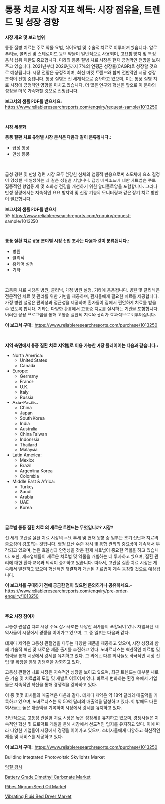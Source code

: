 <p><h1>통풍 치료 시장 지표 해독: 시장 점유율, 트렌드 및 성장 경향</h1></p><p><strong>시장 개요 및 보고 범위</strong></p>
<p><p>통풍 질병 치료는 주로 약물 요법, 식이요법 및 수술적 치료로 이루어져 있습니다. 알로푸리놀, 콜키신 및 스테로이드 등의 약물이 일반적으로 사용되며, 고요함 방지 및 특정 음식 섭취 제한도 중요합니다. 미래의 통풍 질병 치료 시장은 현재 긍정적인 전망을 보여주고 있습니다. 2021년부터 2026년까지 7%의 연평균 성장률(CAGR)로 성장할 것으로 예상됩니다. 시장 전망은 긍정적이며, 최신 마켓 트렌드와 함께 전반적인 시장 성장 분석이 진행 중입니다. 통풍 질병은 전 세계적으로 증가하고 있으며, 이는 통풍 질병 치료 시장에 긍정적인 영향을 미치고 있습니다. 더 많은 연구와 혁신은 앞으로 이 분야의 성장을 더욱 가속화할 것으로 전망됩니다.</p></p>
<p><strong>보고서의 샘플 PDF를 받으세요:</strong> <a href="https://www.reliableresearchreports.com/enquiry/request-sample/1013250">https://www.reliableresearchreports.com/enquiry/request-sample/1013250</a></p>
<p>&nbsp;</p>
<p><strong>시장 세분화</strong></p>
<p><strong>통풍 질환 치료 유형별 시장 분석은 다음과 같이 분류됩니다.:</strong></p>
<p><ul><li>급성 통풍</li><li>만성 통풍</li></ul></p>
<p>&nbsp;</p>
<p><p>급성 경련 및 만성 경련 시장 모두 건강한 신체의 염증적 반응으로써 소도체에 요소 결정이 형성될 때 발생하는 과 같은 성질을 지닙니다. 급성 에피소드에 대한 치료법은 주로 집중적인 항염증 제 및 소화성 건강을 개선하기 위한 알티플로앙을 포함합니다. 그러나 만성 정량에서는 지속적인 요요 방지약 및 신장 기능의 모니터링과 같은 장기 치료 방안이 필요합니다.</p></p>
<p><strong>보고서의 샘플 PDF를 받으세요:</strong>&nbsp;<a href="https://www.reliableresearchreports.com/enquiry/request-sample/1013250">https://www.reliableresearchreports.com/enquiry/request-sample/1013250</a></p>
<p>&nbsp;</p>
<p><strong> 통풍 질환 치료 응용 분야별 시장 산업 조사는 다음과 같이 분류됩니다.:</strong></p>
<p><ul><li>병원</li><li>클리닉</li><li>홈케어 설정</li><li>기타</li></ul></p>
<p>&nbsp;</p>
<p><p>고통증 치료 시장은 병원, 클리닉, 가정 병원 설정, 기타에 응용됩니다. 병원 및 클리닉은 전문적인 치료 및 관리를 위한 기반을 제공하며, 환자들에게 필요한 치료를 제공합니다. 가정 병원 설정은 편의성과 접근성을 제공하며 환자들이 집에서 편안하게 치료를 받을 수 있도록 합니다. 기타는 다양한 환경에서 고통증 치료를 실시하는 기관을 포함합니다. 이러한 응용 프로그램을 통해 고통증 질환의 치료와 관리가 효과적으로 이루어집니다.</p></p>
<p><strong>이 보고서 구매:</strong>&nbsp; <a href="https://www.reliableresearchreports.com/purchase/1013250">https://www.reliableresearchreports.com/purchase/1013250</a></p>
<p>&nbsp;</p>
<p><strong>지역 측면에서 통풍 질환 치료 지역별로 이용 가능한 시장 플레이어는 다음과 같습니다.:</strong></p>
<p><ul>
    <li>
        North America:
        <ul>
            <li>United States</li>
            <li>Canada</li>
        </ul>
    </li>
    <li>
        Europe:
        <ul>
            <li>Germany</li>
            <li>France</li>
            <li>U.K.</li>
            <li>Italy</li>
            <li>Russia</li>
        </ul>
    </li>
    <li>
        Asia-Pacific:
        <ul>
            <li>China</li>
            <li>Japan</li>
            <li>South Korea</li>
            <li>India</li>
            <li>Australia</li>
            <li>China Taiwan</li>
            <li>Indonesia</li>
            <li>Thailand</li>
            <li>Malaysia</li>
        </ul>
    </li>
    <li>
        Latin America:
        <ul>
            <li>Mexico</li>
            <li>Brazil</li>
            <li>Argentina Korea</li>
            <li>Colombia</li>
        </ul>
    </li>
    <li>
        Middle East & Africa:
        <ul>
            <li>Turkey</li>
            <li>Saudi</li>
            <li>Arabia</li>
            <li>UAE</li>
            <li>Korea</li>
        </ul>
    </li>
    </ul></p>
<p>&nbsp;</p>
<p><strong>글로벌 통풍 질환 치료 의 새로운 트렌드는 무엇입니까? 시장?</strong></p>
<p><p>전 세계 고관절 질환 치료 시장의 주요 추세 및 현재 동향 중 일부는 초기 진단과 치료의 중요성이 강조되는 것입니다. 혈청 요산 수준 감시 및 통합 관리의 중요성이 계속해서 부각되고 있으며, 높은 효율성과 안전성을 갖춘 현재 치료법이 중요한 역할을 하고 있습니다. 또한, 제조업체들이 새로운 치료법 및 약물을 개발하는 데 투자하고 있으며, 질환 관리에 대한 환자 교육과 의식이 증가하고 있습니다. 따라서, 고관절 질환 치료 시장은 계속해서 발전하고 있으며 혁신적인 해결책과 개선된 치료법이 계속 등장할 것으로 예상됩니다.</p></p>
<p><strong>이 보고서를 구매하기 전에 궁금한 점이 있으면 문의하거나 공유하세요.</strong>- <a href="https://www.reliableresearchreports.com/enquiry/pre-order-enquiry/1013250">https://www.reliableresearchreports.com/enquiry/pre-order-enquiry/1013250</a></p>
<p>&nbsp;</p>
<p><strong>주요 시장 참여자</strong></p>
<p><p>고통성 관절염 치료 시장 주요 참가자로는 다양한 회사들이 포함되어 있다. 차별화된 제약사들이 시장에서 경쟁을 이어가고 있으며, 그 중 일부는 다음과 같다.</p><p>테케다 제약은 고통성 관절염을 다루는 다양한 제품을 제공하고 있으며, 시장 성장과 함께 기술적 혁신 및 새로운 제품 출시를 추진하고 있다. 노바르티스는 혁신적인 치료법 및 협력을 통해 시장에서 강세를 유지하고 있다. 그 외에도 다른 회사들도 적극적인 시장 진입 및 확장을 통해 경쟁력을 강화하고 있다.</p><p>고통성 관절염 치료 시장은 지속적인 성장을 보이고 있으며, 최근 트렌드는 대부분 새로운 기술 및 치료법의 도입 및 개발로 이루어져 있다. 빠르게 변화하는 환경 속에서 기업들은 지속적인 혁신을 통해 경쟁력을 강화하고 있다.</p><p>이 중 몇몇 회사들의 매출액은 다음과 같다. 테케다 제약은 약 18억 달러의 매출액을 기록하고 있으며, 노바르티스는 약 50억 달러의 매출액을 달성하고 있다. 이 밖에도 다른 회사들도 높은 매출액을 기록하며 시장에서 강세를 유지하고 있다.</p><p>전반적으로, 고통성 관절염 치료 시장은 높은 성장세를 유지하고 있으며, 경쟁사들은 지속적인 혁신 및 프로덕트 개발을 통해 시장에서 선도적인 입지를 유지하고 있다. 이에 따라 다양한 기업들이 시장에서 경쟁을 이어가고 있으며, 소비자들에게 다양하고 혁신적인 제품 및 서비스를 제공하고 있다.</p></p>
<p><strong>이 보고서 구매:</strong>&nbsp;&nbsp;<a href="https://www.reliableresearchreports.com/purchase/1013250">https://www.reliableresearchreports.com/purchase/1013250</a></p>
<p><p><a href="https://view.publitas.com/reportprime-1/building-integrated-photovoltaic-skylights-market-furnish-information-about-market-size-market-share-market-dynamics-and-projections-spanning-from-2024-to-2031/">Building Integrated Photovoltaic Skylights Market</a></p><p><a href="https://github.com/trmesnao7959541/Market-Research-Report-List-1/blob/main/3207567194142.md">임질 검사</a></p><p><a href="https://github.com/jhcraigie/Market-Research-Report-List-2/blob/main/battery-grade-dimethyl-carbonate-market.md">Battery Grade Dimethyl Carbonate Market</a></p><p><a href="https://eight-handstand-8fb.notion.site/Ribes-Nigrum-Seed-Oil-Market-Furnish-Information-about-Market-Size-Market-Share-Market-Dynamics-a-bc984e8832f3462ab028872e349306ff">Ribes Nigrum Seed Oil Market</a></p><p><a href="https://issuu.com/reportprime-2/docs/vibrating-fluid-bed-dryer-market-size-2030.pptx">Vibrating Fluid Bed Dryer Market</a></p></p>
